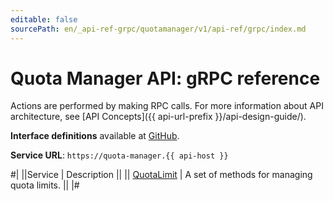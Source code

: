 ```yaml
---
editable: false
sourcePath: en/_api-ref-grpc/quotamanager/v1/api-ref/grpc/index.md
---
```


# Quota Manager API: gRPC reference

Actions are performed by making RPC calls. For more information about API architecture, see [API Concepts]({{ api-url-prefix }}/api-design-guide/).

**Interface definitions** available at [GitHub](https://github.com/yandex-cloud/cloudapi/tree/master/yandex/cloud/quotamanager/v1).

**Service URL**: `https://quota-manager.{{ api-host }}`

#|
||Service | Description ||
|| [QuotaLimit](QuotaLimit/index.md) | A set of methods for managing quota limits. ||
|#